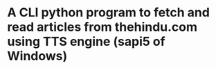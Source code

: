 # A CLI python program to fetch and read articles from thehindu.com using TTS engine (sapi5 of Windows)
